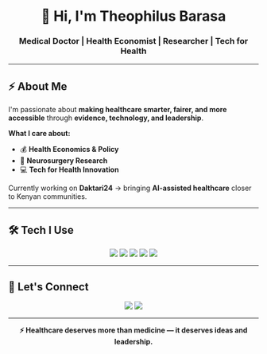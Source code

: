 <h1 align="center">👋 Hi, I'm Theophilus Barasa</h1>
<h3 align="center">Medical Doctor | Health Economist | Researcher | Tech for Health</h3>

---

## ⚡ About Me
I'm passionate about **making healthcare smarter, fairer, and more accessible** through **evidence, technology, and leadership**.

**What I care about:**
- 💰 **Health Economics & Policy**
- 🧠 **Neurosurgery Research**
- 💻 **Tech for Health Innovation**

Currently working on **Daktari24** → bringing **AI-assisted healthcare** closer to Kenyan communities.

---

## 🛠️ Tech I Use
<p align="center">
  <img src="https://img.shields.io/badge/R-276DC3?style=for-the-badge&logo=r&logoColor=white" />
  <img src="https://img.shields.io/badge/Python-3776AB?style=for-the-badge&logo=python&logoColor=white" />
  <img src="https://img.shields.io/badge/React-20232a?style=for-the-badge&logo=react&logoColor=61DAFB" />
  <img src="https://img.shields.io/badge/Tailwind_CSS-06B6D4?style=for-the-badge&logo=tailwind-css&logoColor=white" />
  <img src="https://img.shields.io/badge/PRISMA-004B8D?style=for-the-badge&logo=prisma&logoColor=white" />
</p>

---

## 🤝 Let's Connect
<p align="center">
  <a href="mailto:theophilousbarasa@gmail.com"><img src="https://img.shields.io/badge/Email-D14836?style=for-the-badge&logo=gmail&logoColor=white" /></a>
  <a href="https://linkedin.com/in/your-link-here"><img src="https://img.shields.io/badge/LinkedIn-0A66C2?style=for-the-badge&logo=linkedin&logoColor=white" /></a>
</p>

---

<p align="center"><b>⚡ Healthcare deserves more than medicine — it deserves ideas and leadership.</b></p>
